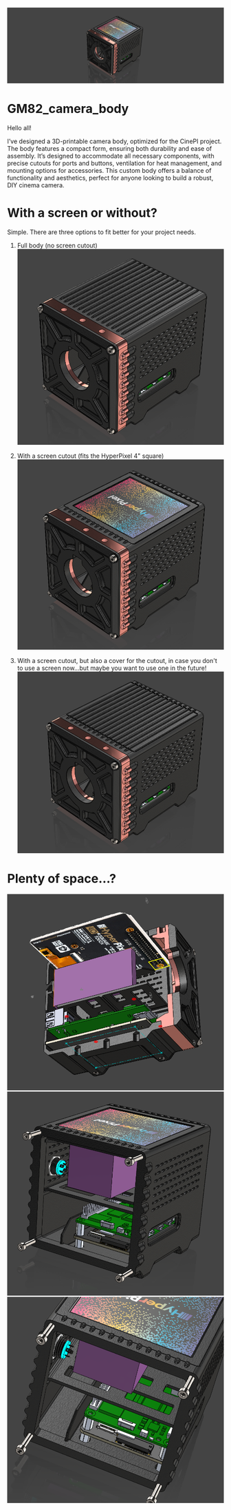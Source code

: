 ![img](https://github.com/GM82skg/GM82_camera_body/blob/main/imgs/500.png)

# GM82_camera_body

Hello all!

I’ve designed a 3D-printable camera body, optimized for the CinePI project. The body features a compact form, ensuring both durability and ease of assembly. It’s designed to accommodate all necessary components, with precise cutouts for ports and buttons, ventilation for heat management, and mounting options for accessories. This custom body offers a balance of functionality and aesthetics, perfect for anyone looking to build a robust, DIY cinema camera.

# With a screen or without?

Simple. There are three options to fit better for your project needs.

1. Full body (no screen cutout)
   ![img](https://github.com/GM82skg/GM82_camera_body/blob/main/imgs/503.png)

3. With a screen cutout (fits the HyperPixel 4" square)
   ![img](https://github.com/GM82skg/GM82_camera_body/blob/main/imgs/501.png)

5. With a screen cutout, but also a cover for the cutout, in case you don't to use a screen now...but maybe you want to use one in the future!
   ![img](https://github.com/GM82skg/GM82_camera_body/blob/main/imgs/502.png)


# Plenty of space...?

   ![img](https://github.com/GM82skg/GM82_camera_body/blob/main/imgs/402.png)
   ![img](https://github.com/GM82skg/GM82_camera_body/blob/main/imgs/505.png)
   ![img](https://github.com/GM82skg/GM82_camera_body/blob/main/imgs/506.png)
